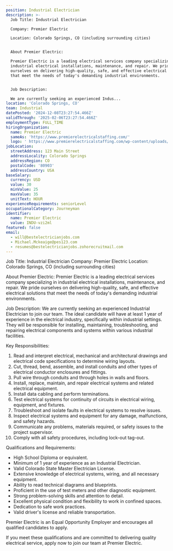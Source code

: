 ```yaml
---
position: Industrial Electrician
description: >-
  Job Title: Industrial Electrician

  Company: Premier Electric

  Location: Colorado Springs, CO (including surrounding cities)


  About Premier Electric:

  Premier Electric is a leading electrical services company specializing in
  industrial electrical installations, maintenance, and repair. We pride
  ourselves on delivering high-quality, safe, and effective electrical solutions
  that meet the needs of today's demanding industrial environments.


  Job Description:

  We are currently seeking an experienced Indus...
location: 'Colorado Springs, CO'
team: Industrial
datePosted: '2024-12-08T23:27:54.466Z'
validThrough: '2025-02-06T23:27:54.466Z'
employmentType: FULL_TIME
hiringOrganization:
  name: Premier Electric
  sameAs: 'https://www.premierelectricalstaffing.com/'
  logo: ' https://www.premierelectricalstaffing.com/wp-content/uploads/2020/05/Premier-Electrical-Staffing-logo.png'
jobLocation:
  streetAddress: 123 Main Street
  addressLocality: Colorado Springs
  addressRegion: CO
  postalCode: '80903'
  addressCountry: USA
baseSalary:
  currency: USD
  value: 30
  minValue: 25
  maxValue: 35
  unitText: HOUR
experienceRequirements: seniorLevel
occupationalCategory: Journeyman
identifier:
  name: Premier Electric
  value: INDU-vzi2ml
featured: false
email:
  - will@bestelectricianjobs.com
  - Michael.Mckeaige@pes123.com
  - resumes@bestelectricianjobs.zohorecruitmail.com
---
```




Job Title: Industrial Electrician
Company: Premier Electric
Location: Colorado Springs, CO (including surrounding cities)

About Premier Electric:
Premier Electric is a leading electrical services company specializing in industrial electrical installations, maintenance, and repair. We pride ourselves on delivering high-quality, safe, and effective electrical solutions that meet the needs of today's demanding industrial environments.

Job Description:
We are currently seeking an experienced Industrial Electrician to join our team. The ideal candidate will have at least 1 year of experience in the electrical industry, specifically within industrial settings. They will be responsible for installing, maintaining, troubleshooting, and repairing electrical components and systems within various industrial facilities.

Key Responsibilities:
1. Read and interpret electrical, mechanical and architectural drawings and electrical code specifications to determine wiring layouts.
2. Cut, thread, bend, assemble, and install conduits and other types of electrical conductor enclosures and fittings.
3. Pull wire through conduits and through holes in walls and floors.
4. Install, replace, maintain, and repair electrical systems and related electrical equipment.
5. Install data cabling and perform terminations.
6. Test electrical systems for continuity of circuits in electrical wiring, equipment, and fixtures.
7. Troubleshoot and isolate faults in electrical systems to resolve issues.
8. Inspect electrical systems and equipment for any damage, malfunctions, and safety hazards.
9. Communicate any problems, materials required, or safety issues to the project supervisor.
10. Comply with all safety procedures, including lock-out tag-out.

Qualifications and Requirements:
- High School Diploma or equivalent.
- Minimum of 1 year of experience as an Industrial Electrician.
- Valid Colorado State Master Electrician License.
- Extensive knowledge of electrical systems, wiring, and all necessary equipment.
- Ability to read technical diagrams and blueprints.
- Proficient in the use of test meters and other diagnostic equipment.
- Strong problem-solving skills and attention to detail.
- Excellent physical condition and flexibility to work in confined spaces.
- Dedication to safe work practices.
- Valid driver's license and reliable transportation.

Premier Electric is an Equal Opportunity Employer and encourages all qualified candidates to apply.

If you meet these qualifications and are committed to delivering quality electrical service, apply now to join our team at Premier Electric.